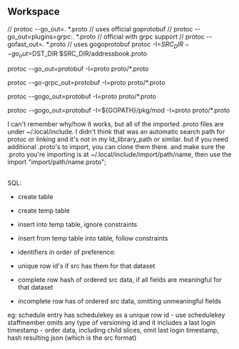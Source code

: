 
## Workspace  

// protoc --go_out=. *.proto // uses official goprotobuf
// protoc --go_out=plugins=grpc:. *.proto // official with grpc support
// protoc --gofast_out=. *.proto // uses gogoprotobuf
protoc -I=$SRC_DIR --go_out=$DST_DIR $SRC_DIR/addressbook.proto

protoc --go_out=protobuf -I=proto proto/*.proto

protoc --go-grpc_out=protobuf -I=proto proto/*.proto

protoc --gogo_out=protobuf -I=proto proto/*.proto  

protoc --gogo_out=protobuf -I=${GOPATH}/pkg/mod -I=proto proto/*.proto

I can't remember why/how it works, but all of the imported .proto files are under ~/.local/include. I didn't think that was an automatic search path for protoc or linking and it's not in my ld_library_path or similar. but if you need additional .proto's to import, you can clone them there. and make sure the .proto you're importing is at ~/.local/include/import/path/name, then use the import "import/path/name.proto";


##

SQL:

- create table
- create temp table
- insert into temp table, ignore constraints
- insert from temp table into table, follow constraints

- identifiers in order of preference: 
-  unique row id's if src has them for that dataset
-  complete row hash of ordered src data, if all fields are meaningful for that dataset
-  incomplete row has of ordered src data, omitting unmeaningful fields

eg: schedule entry has schedulekey as a unique row id - use schedulekey
    staffmember omits any type of versioning id and it includes a last login timestamp - order data, including child slices, omit last login timestamp, hash resulting json (which is the src format)


